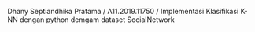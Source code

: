 Dhany Septiandhika Pratama / A11.2019.11750 / Implementasi Klasifikasi K-NN dengan python demgam dataset SocialNetwork
